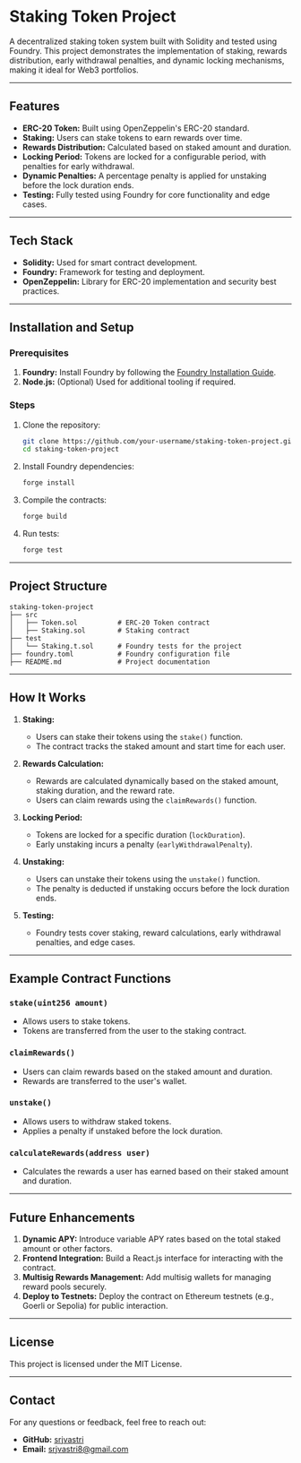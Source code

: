 # Staking Token Project

A decentralized staking token system built with Solidity and tested using Foundry. This project demonstrates the implementation of staking, rewards distribution, early withdrawal penalties, and dynamic locking mechanisms, making it ideal for Web3 portfolios.

---

## Features

- **ERC-20 Token:** Built using OpenZeppelin's ERC-20 standard.
- **Staking:** Users can stake tokens to earn rewards over time.
- **Rewards Distribution:** Calculated based on staked amount and duration.
- **Locking Period:** Tokens are locked for a configurable period, with penalties for early withdrawal.
- **Dynamic Penalties:** A percentage penalty is applied for unstaking before the lock duration ends.
- **Testing:** Fully tested using Foundry for core functionality and edge cases.

---

## Tech Stack

- **Solidity:** Used for smart contract development.
- **Foundry:** Framework for testing and deployment.
- **OpenZeppelin:** Library for ERC-20 implementation and security best practices.

---

## Installation and Setup

### Prerequisites
1. **Foundry:** Install Foundry by following the [Foundry Installation Guide](https://book.getfoundry.sh/getting-started/installation.html).
2. **Node.js:** (Optional) Used for additional tooling if required.

### Steps

1. Clone the repository:
   ```bash
   git clone https://github.com/your-username/staking-token-project.git
   cd staking-token-project
   ```

2. Install Foundry dependencies:
   ```bash
   forge install
   ```

3. Compile the contracts:
   ```bash
   forge build
   ```

4. Run tests:
   ```bash
   forge test
   ```

---

## Project Structure

```
staking-token-project
├── src
│   ├── Token.sol          # ERC-20 Token contract
│   ├── Staking.sol        # Staking contract
├── test
│   └── Staking.t.sol      # Foundry tests for the project
├── foundry.toml           # Foundry configuration file
├── README.md              # Project documentation
```

---

## How It Works

1. **Staking:**
   - Users can stake their tokens using the `stake()` function.
   - The contract tracks the staked amount and start time for each user.

2. **Rewards Calculation:**
   - Rewards are calculated dynamically based on the staked amount, staking duration, and the reward rate.
   - Users can claim rewards using the `claimRewards()` function.

3. **Locking Period:**
   - Tokens are locked for a specific duration (`lockDuration`).
   - Early unstaking incurs a penalty (`earlyWithdrawalPenalty`).

4. **Unstaking:**
   - Users can unstake their tokens using the `unstake()` function.
   - The penalty is deducted if unstaking occurs before the lock duration ends.

5. **Testing:**
   - Foundry tests cover staking, reward calculations, early withdrawal penalties, and edge cases.

---

## Example Contract Functions

### `stake(uint256 amount)`
- Allows users to stake tokens.
- Tokens are transferred from the user to the staking contract.

### `claimRewards()`
- Users can claim rewards based on the staked amount and duration.
- Rewards are transferred to the user's wallet.

### `unstake()`
- Allows users to withdraw staked tokens.
- Applies a penalty if unstaked before the lock duration.

### `calculateRewards(address user)`
- Calculates the rewards a user has earned based on their staked amount and duration.

---

## Future Enhancements

1. **Dynamic APY:** Introduce variable APY rates based on the total staked amount or other factors.
2. **Frontend Integration:** Build a React.js interface for interacting with the contract.
3. **Multisig Rewards Management:** Add multisig wallets for managing reward pools securely.
4. **Deploy to Testnets:** Deploy the contract on Ethereum testnets (e.g., Goerli or Sepolia) for public interaction.

---

## License
This project is licensed under the MIT License.

---

## Contact
For any questions or feedback, feel free to reach out:

- **GitHub:** [srjvastri](https://github.com/srjvastri)
- **Email:** srjvastri8@gmail.com

